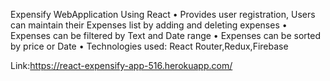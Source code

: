 Expensify WebApplication Using React
•	Provides user registration, Users can maintain their Expenses list by adding and deleting expenses
•	Expenses can be filtered by Text and Date range
•	Expenses can be sorted by price or Date
•	Technologies used: React Router,Redux,Firebase


Link:https://react-expensify-app-516.herokuapp.com/
